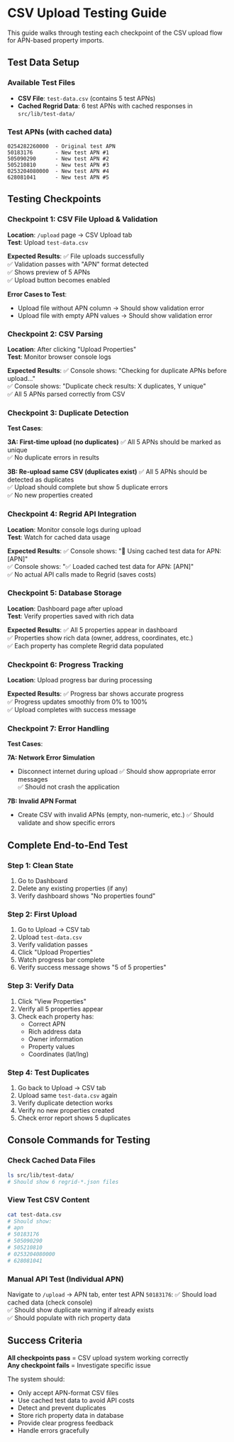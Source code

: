 # CSV Upload Testing Guide

This guide walks through testing each checkpoint of the CSV upload flow for APN-based property imports.

## Test Data Setup

### Available Test Files
- **CSV File**: `test-data.csv` (contains 5 test APNs)
- **Cached Regrid Data**: 6 test APNs with cached responses in `src/lib/test-data/`

### Test APNs (with cached data)
```
0254282260000  - Original test APN
50183176       - New test APN #1
505090290      - New test APN #2  
505210810      - New test APN #3
0253204080000  - New test APN #4
628081041      - New test APN #5
```

## Testing Checkpoints

### Checkpoint 1: CSV File Upload & Validation
**Location**: `/upload` page → CSV Upload tab  
**Test**: Upload `test-data.csv`

**Expected Results**:
✅ File uploads successfully  
✅ Validation passes with "APN" format detected  
✅ Shows preview of 5 APNs  
✅ Upload button becomes enabled  

**Error Cases to Test**:
- Upload file without APN column → Should show validation error
- Upload file with empty APN values → Should show validation error

### Checkpoint 2: CSV Parsing
**Location**: After clicking "Upload Properties"  
**Test**: Monitor browser console logs

**Expected Results**:
✅ Console shows: "Checking for duplicate APNs before upload..."  
✅ Console shows: "Duplicate check results: X duplicates, Y unique"  
✅ All 5 APNs parsed correctly from CSV  

### Checkpoint 3: Duplicate Detection
**Test Cases**:

**3A: First-time upload (no duplicates)**
✅ All 5 APNs should be marked as unique  
✅ No duplicate errors in results  

**3B: Re-upload same CSV (duplicates exist)**
✅ All 5 APNs should be detected as duplicates  
✅ Upload should complete but show 5 duplicate errors  
✅ No new properties created  

### Checkpoint 4: Regrid API Integration
**Location**: Monitor console logs during upload  
**Test**: Watch for cached data usage

**Expected Results**:
✅ Console shows: "🧪 Using cached test data for APN: [APN]"  
✅ Console shows: "✅ Loaded cached test data for APN: [APN]"  
✅ No actual API calls made to Regrid (saves costs)  

### Checkpoint 5: Database Storage
**Location**: Dashboard page after upload  
**Test**: Verify properties saved with rich data

**Expected Results**:
✅ All 5 properties appear in dashboard  
✅ Properties show rich data (owner, address, coordinates, etc.)  
✅ Each property has complete Regrid data populated  

### Checkpoint 6: Progress Tracking
**Location**: Upload progress bar during processing  

**Expected Results**:
✅ Progress bar shows accurate progress  
✅ Progress updates smoothly from 0% to 100%  
✅ Upload completes with success message  

### Checkpoint 7: Error Handling
**Test Cases**:

**7A: Network Error Simulation**
- Disconnect internet during upload
✅ Should show appropriate error messages  
✅ Should not crash the application  

**7B: Invalid APN Format**
- Create CSV with invalid APNs (empty, non-numeric, etc.)
✅ Should validate and show specific errors  

## Complete End-to-End Test

### Step 1: Clean State
1. Go to Dashboard
2. Delete any existing properties (if any)
3. Verify dashboard shows "No properties found"

### Step 2: First Upload
1. Go to Upload → CSV tab
2. Upload `test-data.csv`
3. Verify validation passes
4. Click "Upload Properties"
5. Watch progress bar complete
6. Verify success message shows "5 of 5 properties"

### Step 3: Verify Data
1. Click "View Properties" 
2. Verify all 5 properties appear
3. Check each property has:
   - Correct APN
   - Rich address data 
   - Owner information
   - Property values
   - Coordinates (lat/lng)

### Step 4: Test Duplicates
1. Go back to Upload → CSV tab
2. Upload same `test-data.csv` again
3. Verify duplicate detection works
4. Verify no new properties created
5. Check error report shows 5 duplicates

## Console Commands for Testing

### Check Cached Data Files
```bash
ls src/lib/test-data/
# Should show 6 regrid-*.json files
```

### View Test CSV Content
```bash
cat test-data.csv
# Should show:
# apn
# 50183176
# 505090290
# 505210810  
# 0253204080000
# 628081041
```

### Manual API Test (Individual APN)
Navigate to `/upload` → APN tab, enter test APN `50183176`:
✅ Should load cached data (check console)  
✅ Should show duplicate warning if already exists  
✅ Should populate with rich property data  

## Success Criteria

**All checkpoints pass** = CSV upload system working correctly  
**Any checkpoint fails** = Investigate specific issue  

The system should:
- Only accept APN-format CSV files
- Use cached test data to avoid API costs
- Detect and prevent duplicates
- Store rich property data in database
- Provide clear progress feedback
- Handle errors gracefully